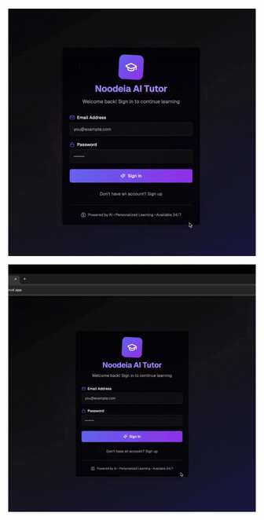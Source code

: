 ![Sign Up Demonstration](./additional%20items/demo1.gif)

![Log In Demonstration](./additional%20items/demo2.gif)


